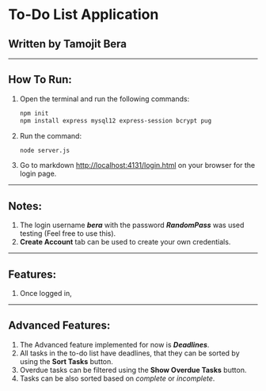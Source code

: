 # To-Do List Application

## Written by Tamojit Bera

---

## How To Run:

1. Open the terminal and run the following commands:
   ```bash
   npm init
   npm install express mysql12 express-session bcrypt pug
   ```


2. Run the command:
   ```bash
   node server.js
   ```
3. Go to 
   markdown 
   [http://localhost:4131/login.html](http://localhost:4131/login.html)
   on your browser for the login page.

---

## Notes:

1. The login username ***bera*** with the password ***RandomPass*** was used testing (Feel free to use this).
2. **Create Account** tab can be used to create your own credentials.

---

## Features:

1. Once logged in, 

---

## Advanced Features:

1. The Advanced feature implemented for now is ***Deadlines***.
2. All tasks in the to-do list have deadlines, that they can be sorted by using the **Sort Tasks** button.
3. Overdue tasks can be filtered using the **Show Overdue Tasks** button.
4. Tasks can be also sorted based on *complete* or *incomplete*.


